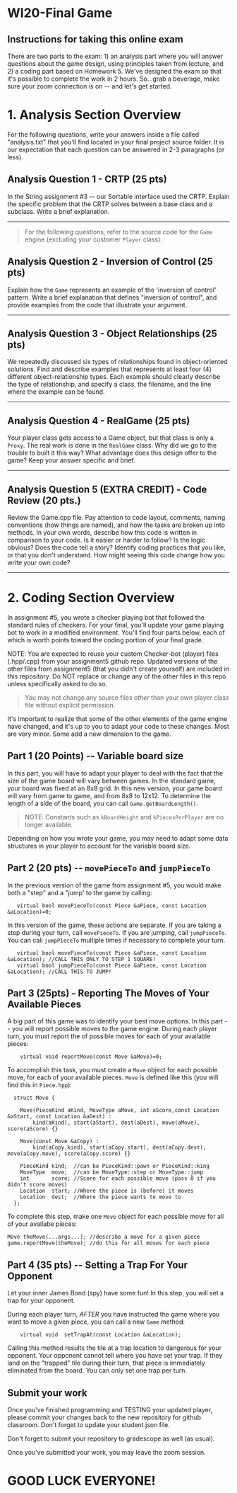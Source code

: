 # WI20-Final Game
## Instructions for taking this online exam

There are two parts to the exam: 1) an analysis part where you will answer questions about the game design, using principles taken from lecture, and 2) a coding part based on Homework 5.  We've designed the exam so that it's possible to complete the work in 2 hours. So...grab a beverage, make sure your zoom connection is on -- and let's get started.  

# 1. Analysis Section Overview 

For the following questions, write your answers inside a file called "analysis.txt" that you'll find located in your final project source folder.  It is our expectation that each question can be answered in 2-3 paragraphs (or less). 

## Analysis Question 1 - CRTP (25 pts)

In the String assignment #3 -- our Sortable interface used the CRTP. Explain the specific problem that the CRTP solves between a base class and a subclass. Write a brief explanation. 

---

> For the following questions, refer to the source code for the `Game` engine (excluding your customer `Player` class).

## Analysis Question 2 - Inversion of Control (25 pts)

Explain how the `Game` represents an example of the 'inversion of control' pattern. Write a brief explanation that defines "inversion of control", and provide examples from the code that illustrate your argument. 

---

## Analysis Question 3 - Object Relationships (25 pts)

We repeatedly discussed six types of relationships found in object-oriented solutions.  Find and describe examples that represents at least four (4) different object-relationship types. Each example should clearly describe the type of relationship, and specify a class, the filename, and the line where the example can be found. 

---

## Analysis Question 4 - RealGame  (25 pts)

Your player class gets access to a Game object, but that class is only a `Proxy`. The real work is done in the `RealGame` class. Why did we go to the trouble to built it this way?  What advantage does this design offer to the game?  Keep your answer specific and brief.  

---

## Analysis Question 5 (EXTRA CREDIT) - Code Review (20 pts.)
 
Review the Game.cpp file. Pay attention to code layout, comments, naming conventions (how things are named), and how the tasks are broken up into methods.  In your own words, describe how this code is written in comparison to your code. Is it easier or harder to follow? Is the logic obvious?  Does the code tell a story?  Identify coding practices that you like, or that you don't understand.  How might seeing this code change how you write your own code?

-----

# 2. Coding Section Overview

In assignment #5, you wrote a checker playing bot that followed the standard rules of checkers.  For your final, you'll update your game playing bot to work in a modified environment. You'll find four parts below, each of which is worth points toward the coding portion of your final grade. 

NOTE: You are expected to reuse your custom Checker-bot (player) files (.hpp/.cpp) from your assignment5 github repo. Updated versions of the other files from assignment5 (that you didn't create yourself) are included in this repository. Do NOT replace or change any of the other files in this repo unless specifically asked to do so.  

> You may not change any source files *other* than your own player class file without explicit permission.

It's important to realize that some of the other elements of the game engine have changed, and it's up to you to adapt your code to these changes. Most are very minor. Some add a new dimension to the game. 
 
## Part 1 (20 Points) -- Variable board size

In this part, you will have to adapt your player to deal with the fact that the size of the game board will vary between games. In the standard game, your board was fixed at an 8x8 grid. In this new version, your game board will vary from game to game, and from 8x8 to 12x12. To determine the length of a side of the board, you can call `Game.getBoardLength()`. 

> NOTE: Constants such as `kBoardHeight` and `kPiecesPerPlayer` are no longer available.

Depending on how you wrote your game, you may need to adapt some data structures in your player to account for the variable board size.

## Part 2 (20 pts) -- `movePieceTo` and `jumpPieceTo` 

In the previous version of the game from assignment #5, you would make both a "step" and a "jump' to the game by calling:

```
   virtual bool movePieceTo(const Piece &aPiece, const Location &aLocation)=0;
```

In this version of the game, these actions are separate. If you are taking a step during your turn, call `movePieceTo`. If you are jumping, call `jumpPieceTo`.  You can call `jumpPieceTo` multiple times if necessary to complete your turn.

```
   virtual bool movePieceTo(const Piece &aPiece, const Location &aLocation); //CALL THIS ONLY TO STEP 1 SQUARE!
   virtual bool jumpPieceTo(const Piece &aPiece, const Location &aLocation); //CALL THIS TO JUMP!   
```

## Part 3 (25pts) - Reporting The Moves of Your Available Pieces

A big part of this game was to identify your best move options. In this part -- you will report possible moves to the game engine. During each player turn, you must report the of possible moves for each of your available pieces:

```
    virtual void reportMove(const Move &aMove)=0;
```

To accomplish this task, you must create a `Move` object for each possible move, for each of your available pieces. `Move` is defined like this (you will find this in `Piece.hpp`):

```
  struct Move {
      
    Move(PieceKind aKind, MoveType aMove, int aScore,const Location &aStart, const Location &aDest) :
        kind(aKind), start(aStart), dest(aDest), move(aMove), score(aScore) {}
    
    Move(const Move &aCopy) :
        kind(aCopy.kind), start(aCopy.start), dest(aCopy.dest), move(aCopy.move), score(aCopy.score) {}
    
    PieceKind kind;  //can be PieceKind::pawn or PieceKind::king
    MoveType  move;  //can be MoveType::step or MoveType::jump
    int       score; //Score for each possible move (pass 0 if you didn't score moves)
    Location  start; //Where the piece is (before) it moves
    Location  dest;  //Where the piece wants to move to
  };
```

To complete this step, make one `Move` object for each possible move for all of your availabe pieces:

```
Move theMove(...args...); //describe a move for a given piece
game.reportMove(theMove); //do this for all moves for each piece
```


## Part 4 (35 pts) -- Setting a Trap For Your Opponent

Let your inner James Bond (spy) have some fun! In this step, you will set a trap for your opponent. 

During each player turn, *AFTER* you have instructed the game where you want to move a given piece, you can call a new `Game` method:

```
    virtual void  setTrapAt(const Location &aLocation);
```

Calling this method results the tile at a trap location to dangerous for your opponent.  Your opponent cannot tell where you have set your trap. If they land on the "trapped" tile during their turn, that piece is immediately eliminated from the board. You can only set one trap per turn. 


## Submit your work 

Once you've finished programming and TESTING your updated player, please commit your changes back to the new repository for github classroom.  Don't forget to update your student.json file.  

Don't forget to submit your repository to gradescope as well (as usual).

Once you've submitted your work, you may leave the zoom session. 


# GOOD LUCK EVERYONE!
